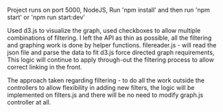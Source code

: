 Project runs on port 5000, NodeJS, Run 'npm install' and then run 'npm start' or 'npm run start:dev'

Used d3.js to visualize the graph, used checkboxes to allow multiple combinations of filtering.
I left the API as thin as possible, all the filtering and graphing work is done by helper functions.
filereader.js - will read the json file and parse the data to fit d3.js force directed graph requirements,
This logic will continue to apply through-out the filtering process to allow correct linking in the front.

The approach taken regarding filtering - to do all the work outside the controllers to allow flexibility in adding new filters,
the logic will be implemented on filters.js and there will be no need to modify graph.js controller at all.
